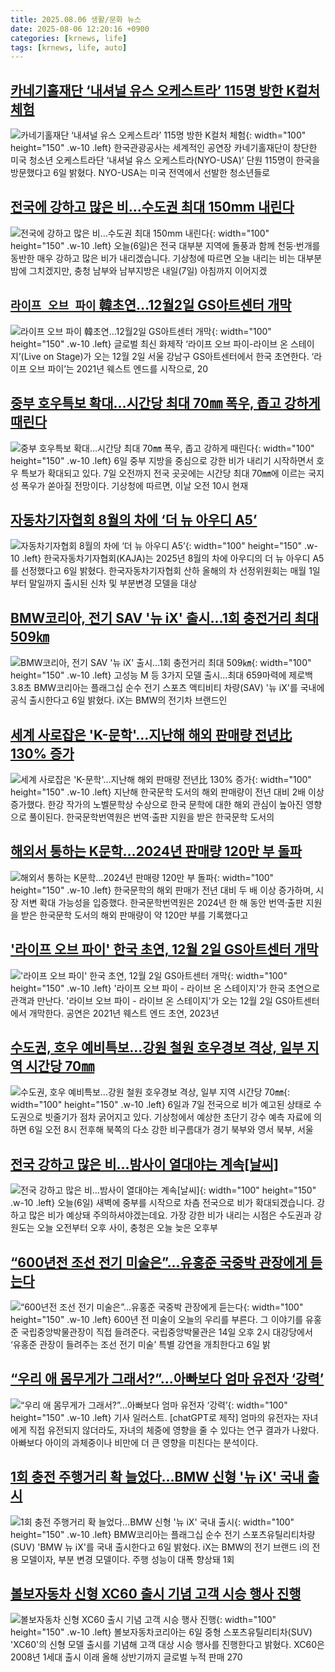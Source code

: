 ```yaml
---
title: 2025.08.06 생활/문화 뉴스
date: 2025-08-06 12:20:16 +0900
categories: [krnews, life]
tags: [krnews, life, auto]
---
```

## [카네기홀재단 ‘내셔널 유스 오케스트라’ 115명 방한 K컬처 체험](https://n.news.naver.com/mnews/article/005/0001794193)

![카네기홀재단 ‘내셔널 유스 오케스트라’ 115명 방한 K컬처 체험](https://mimgnews.pstatic.net/image/origin/005/2025/08/06/1794193.jpg?type=nf220_150){: width="100" height="150" .w-10 .left}
한국관광공사는 세계적인 공연장 카네기홀재단이 창단한 미국 청소년 오케스트라단 ‘내셔널 유스 오케스트라(NYO-USA)’ 단원 115명이 한국을 방문했다고 6일 밝혔다. NYO-USA는 미국 전역에서 선발한 청소년들로

## [전국에 강하고 많은 비…수도권 최대 150mm 내린다](https://n.news.naver.com/mnews/article/437/0000451571)

![전국에 강하고 많은 비…수도권 최대 150mm 내린다](https://mimgnews.pstatic.net/image/origin/437/2025/08/06/451571.jpg?type=nf220_150){: width="100" height="150" .w-10 .left}
오늘(6일)은 전국 대부분 지역에 돌풍과 함께 천둥·번개를 동반한 매우 강하고 많은 비가 내리겠습니다. 기상청에 따르면 오늘 내리는 비는 대부분 밤에 그치겠지만, 충청 남부와 남부지방은 내일(7일) 아침까지 이어지겠

## [`라이프 오브 파이` 韓초연…12월2일 GS아트센터 개막](https://n.news.naver.com/mnews/article/018/0006082931)

![`라이프 오브 파이` 韓초연…12월2일 GS아트센터 개막](https://mimgnews.pstatic.net/image/origin/018/2025/08/06/6082931.jpg?type=nf220_150){: width="100" height="150" .w-10 .left}
글로벌 최신 화제작 ‘라이프 오브 파이-라이브 온 스테이지’(Live on Stage)가 오는 12월 2일 서울 강남구 GS아트센터에서 한국 초연한다. ‘라이프 오브 파이’는 2021년 웨스트 엔드를 시작으로, 20

## [중부 호우특보 확대…시간당 최대 70㎜ 폭우, 좁고 강하게 때린다](https://n.news.naver.com/mnews/article/025/0003460226)

![중부 호우특보 확대…시간당 최대 70㎜ 폭우, 좁고 강하게 때린다](https://mimgnews.pstatic.net/image/origin/025/2025/08/06/3460226.jpg?type=nf220_150){: width="100" height="150" .w-10 .left}
6일 중부 지방을 중심으로 강한 비가 내리기 시작하면서 호우 특보가 확대되고 있다. 7일 오전까지 전국 곳곳에는 시간당 최대 70㎜에 이르는 국지성 폭우가 쏟아질 전망이다. 기상청에 따르면, 이날 오전 10시 현재

## [자동차기자협회 8월의 차에 ‘더 뉴 아우디 A5’](https://n.news.naver.com/mnews/article/018/0006082685)

![자동차기자협회 8월의 차에 ‘더 뉴 아우디 A5’](https://mimgnews.pstatic.net/image/origin/018/2025/08/06/6082685.jpg?type=nf220_150){: width="100" height="150" .w-10 .left}
한국자동차기자협회(KAJA)는 2025년 8월의 차에 아우디의 더 뉴 아우디 A5를 선정했다고 6일 밝혔다. 한국자동차기자협회 산하 올해의 차 선정위원회는 매월 1일부터 말일까지 출시된 신차 및 부분변경 모델을 대상

## [BMW코리아, 전기 SAV '뉴 iX' 출시…1회 충전거리 최대 509㎞](https://n.news.naver.com/mnews/article/001/0015551295)

![BMW코리아, 전기 SAV '뉴 iX' 출시…1회 충전거리 최대 509㎞](https://mimgnews.pstatic.net/image/origin/001/2025/08/06/15551295.jpg?type=nf220_150){: width="100" height="150" .w-10 .left}
고성능 M 등 3가지 모델 출시…최대 659마력에 제로백 3.8초 BMW코리아는 플래그십 순수 전기 스포츠 액티비티 차량(SAV) '뉴 iX'를 국내에 공식 출시한다고 6일 밝혔다. iX는 BMW의 전기차 브랜드인

## [세계 사로잡은 'K-문학'…지난해 해외 판매량 전년比 130% 증가](https://n.news.naver.com/mnews/article/003/0013406587)

![세계 사로잡은 'K-문학'…지난해 해외 판매량 전년比 130% 증가](https://mimgnews.pstatic.net/image/origin/003/2025/08/06/13406587.jpg?type=nf220_150){: width="100" height="150" .w-10 .left}
지난해 한국문학 도서의 해외 판매량이 전년 대비 2배 이상 증가했다. 한강 작가의 노벨문학상 수상으로 한국 문학에 대한 해외 관심이 높아진 영향으로 풀이된다. 한국문학번역원은 번역·출판 지원을 받은 한국문학 도서의

## [해외서 통하는 K문학…2024년 판매량 120만 부 돌파](https://n.news.naver.com/mnews/article/079/0004053035)

![해외서 통하는 K문학…2024년 판매량 120만 부 돌파](https://mimgnews.pstatic.net/image/origin/079/2025/08/06/4053035.jpg?type=nf220_150){: width="100" height="150" .w-10 .left}
한국문학의 해외 판매가 전년 대비 두 배 이상 증가하며, 시장 저변 확대 가능성을 입증했다. 한국문학번역원은 2024년 한 해 동안 번역·출판 지원을 받은 한국문학 도서의 해외 판매량이 약 120만 부를 기록했다고

## ['라이프 오브 파이' 한국 초연, 12월 2일 GS아트센터 개막](https://n.news.naver.com/mnews/article/015/0005167363)

!['라이프 오브 파이' 한국 초연, 12월 2일 GS아트센터 개막](https://mimgnews.pstatic.net/image/origin/015/2025/08/06/5167363.jpg?type=nf220_150){: width="100" height="150" .w-10 .left}
'라이프 오브 파이 - 라이브 온 스테이지'가 한국 초연으로 관객과 만난다. '라이브 오브 파이 - 라이브 온 스테이지'가 오는 12월 2일 GS아트센터에서 개막한다. 공연은 2021년 웨스트 엔드 초연, 2023년

## [수도권, 호우 예비특보…강원 철원 호우경보 격상, 일부 지역 시간당 70㎜](https://n.news.naver.com/mnews/article/005/0001794181)

![수도권, 호우 예비특보…강원 철원 호우경보 격상, 일부 지역 시간당 70㎜](https://mimgnews.pstatic.net/image/origin/005/2025/08/06/1794181.jpg?type=nf220_150){: width="100" height="150" .w-10 .left}
6일과 7일 전국으로 비가 예고된 상태로 수도권으로 빗줄기가 점차 굵어지고 있다. 기상청에서 예상한 초단기 강수 예측 자료에 의하면 6일 오전 8시 전후해 북쪽의 다소 강한 비구름대가 경기 북부와 영서 북부, 서울

## [전국 강하고 많은 비…밤사이 열대야는 계속[날씨]](https://n.news.naver.com/mnews/article/055/0001281581)

![전국 강하고 많은 비…밤사이 열대야는 계속[날씨]](https://mimgnews.pstatic.net/image/origin/055/2025/08/06/1281581.jpg?type=nf220_150){: width="100" height="150" .w-10 .left}
오늘(6일) 새벽에 중부를 시작으로 차츰 전국으로 비가 확대되겠습니다. 강하고 많은 비가 예상돼 주의하셔야겠는데요. 가장 강한 비가 내리는 시점은 수도권과 강원도는 오늘 오전부터 오후 사이, 충청은 오늘 늦은 오후부

## [“600년전 조선 전기 미술은”…유홍준 국중박 관장에게 듣는다](https://n.news.naver.com/mnews/article/662/0000074952)

![“600년전 조선 전기 미술은”…유홍준 국중박 관장에게 듣는다](https://mimgnews.pstatic.net/image/origin/662/2025/08/06/74952.jpg?type=nf220_150){: width="100" height="150" .w-10 .left}
600년 전 미술이 오늘의 우리를 부른다. 그 이야기를 유홍준 국립중앙박물관장이 직접 들려준다. 국립중앙박물관은 14일 오후 2시 대강당에서 ‘유홍준 관장이 들려주는 조선 전기 미술’ 특별 강연을 개최한다고 6일 밝

## [“우리 애 몸무게가 그래서?”…아빠보다 엄마 유전자 ‘강력’](https://n.news.naver.com/mnews/article/016/0002510557)

![“우리 애 몸무게가 그래서?”…아빠보다 엄마 유전자 ‘강력’](https://mimgnews.pstatic.net/image/origin/016/2025/08/06/2510557.jpg?type=nf220_150){: width="100" height="150" .w-10 .left}
기사 일러스트. [chatGPT로 제작] 엄마의 유전자는 자녀에게 직접 유전되지 않더라도, 자녀의 체중에 영향을 줄 수 있다는 연구 결과가 나왔다. 아빠보다 아이의 과체중이나 비만에 더 큰 영향을 미친다는 분석이다.

## [1회 충전 주행거리 확 늘었다…BMW 신형 '뉴 iX' 국내 출시](https://n.news.naver.com/mnews/article/015/0005167360)

![1회 충전 주행거리 확 늘었다…BMW 신형 '뉴 iX' 국내 출시](https://mimgnews.pstatic.net/image/origin/015/2025/08/06/5167360.jpg?type=nf220_150){: width="100" height="150" .w-10 .left}
BMW코리아는 플래그십 순수 전기 스포츠유틸리티차량(SUV) 'BMW 뉴 iX'를 국내 출시한다고 6일 밝혔다. iX는 BMW의 전기 브랜드 i의 전용 모델이자, 부분 변경 모델이다. 주행 성능이 대폭 향상돼 1회

## [볼보자동차 신형 XC60 출시 기념 고객 시승 행사 진행](https://n.news.naver.com/mnews/article/421/0008413557)

![볼보자동차 신형 XC60 출시 기념 고객 시승 행사 진행](https://mimgnews.pstatic.net/image/origin/421/2025/08/06/8413557.jpg?type=nf220_150){: width="100" height="150" .w-10 .left}
볼보자동차코리아는 6일 중형 스포츠유틸리티차(SUV) 'XC60'의 신형 모델 출시를 기념해 고객 대상 시승 행사를 진행한다고 밝혔다. XC60은 2008년 1세대 출시 이래 올해 상반기까지 글로벌 누적 판매 270

